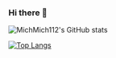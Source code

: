 ### Hi there 👋

<!--
**michmich112/michmich112** is a ✨ _special_ ✨ repository because its `README.md` (this file) appears on your GitHub profile.

Here are some ideas to get you started:

- 🔭 I’m currently working on ...
- 🌱 I’m currently learning ...
- 👯 I’m looking to collaborate on ...
- 🤔 I’m looking for help with ...
- 💬 Ask me about ...
- 📫 How to reach me: ...
- 😄 Pronouns: ...
- ⚡ Fun fact: ...
-->

![MichMich112's GitHub stats](https://github-readme-stats.vercel.app/api?username=michmich112&count_private=true)

[![Top Langs](https://github-readme-stats.vercel.app/api/top-langs/?username=michmich112&hide=html,assembly&langs_count=10)](https://github.com/anuraghazra/github-readme-stats)
